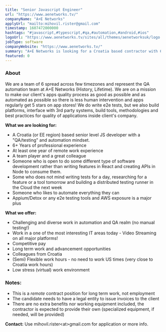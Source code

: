 ```yaml
---
title: "Senior Javascript Engineer"
url: "https://www.aenetworks.tv/"
companyName: "A+E Networks"
applyUrl: "mailto:mihovil.rister@gmail.com"
timestamp: 1607472000000
hashtags: "#javascript,#typescript,#qa,#automation,#android,#ios"
logoUrl: "https://www.aenetworks.tv/sites/all/themes/aenetworksuk/logo.png" 
jobType: software
companyWebsite: "https://www.aenetworks.tv/"
summary: "A+E Networks is looking for a Croatia based contractor with 6+ years of software development experience to join it's QA automation team!"
featured: 0
---
```

### About
We are a team of 6 spread across few timezones and represent the QA automation team at A+E Networks (History, Lifetime).
We are on a mission to make our client's apps quality process as good as possible and as automated as possible
so there is less human intervention and apps regularly get 5 stars on app stores!
We do write e2e tests, but we also build platforms, interface with 3rd party systems, build tools, methodologies and best practices for
quality of applications inside client's company.

**What we are looking for:**
- A Croatia (or EE region) based senior level JS developer with a "QA/testing" and automation mindset.
- 6+ Years of professional experience
- At least one year of remote work experience
- A team player and a great colleague
- Someone who is open to do some different type of software development rather than writing features in React and creating APIs in Node to consume them.
- Some who does not mind writing tests for a day, researching for a feature or a tool tomorrow and building a distributed testing runner in the Cloud the next week
- Someone who likes to automate everything they can
- Appium/Detox or any e2e testing tools and AWS exposure is a major plus

**What we offer:**
- Challenging and diverse work in automation and QA realm (no manual testing!)
- Work in a one of the most interesting IT areas today - Video Streaming on all major platforms!
- Competitive pay
- Long term work and advancement opportunities
- Colleagues from Croatia
- (Semi) Flexible work hours - no need to work US times (very close to Croatia work hours)
- Low stress (virtual) work environment 

### Notes:
- This is a *remote* contract position for long term work, not employment 
- The candidate needs to have a legal entity to issue invoices to the client
- There are no extra benefits nor working equipment included, the contractor is expected to provide their own (specialized equipment, if needed, will be provided)

**Contact:**
Use mihovil.rister\<at\>gmail.com for application or more info.